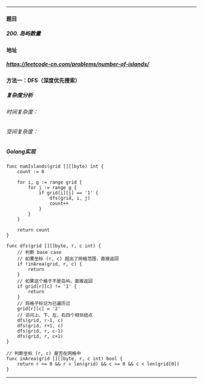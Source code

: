 ***
#### 题目
##### 200. 岛屿数量
#### 地址
##### https://leetcode-cn.com/problems/number-of-islands/
#### 方法一：DFS（深度优先搜索）
##### 复杂度分析
###### 时间复杂度：
###### 空间复杂度：
##### Golang实现
    func numIslands(grid [][]byte) int {
        count := 0
    
        for i, g := range grid {
            for j := range g {
                if grid[i][j] == '1' {
                    dfs(grid, i, j)
                    count++
                }
            }
        }
    
        return count
    }
    
    func dfs(grid [][]byte, r, c int) {
        // 判断 base case
        // 如果坐标 (r, c) 超出了网格范围，直接返回
        if !inArea(grid, r, c) {
            return
        }
        // 如果这个格子不是岛屿，直接返回
        if grid[r][c] != '1' {
            return
        }
    	// 将格子标记为已遍历过
        grid[r][c] = '2'
        // 访问上、下、左、右四个相邻结点
        dfs(grid, r-1, c)
        dfs(grid, r+1, c)
        dfs(grid, r, c-1)
        dfs(grid, r, c+1)
    }
    
    // 判断坐标 (r, c) 是否在网格中
    func inArea(grid [][]byte, r, c int) bool {
        return r >= 0 && r < len(grid) && c >= 0 && c < len(grid[0])
    }
***
